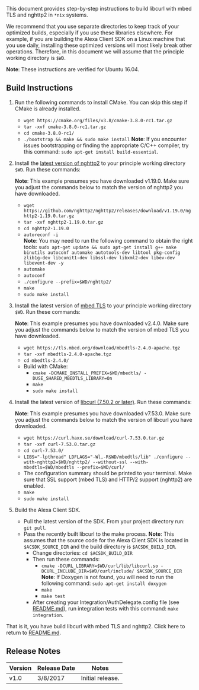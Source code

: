 This document provides step-by-step instructions to build libcurl with mbed TLS and nghttp2 in `*nix` systems.

We recommend that you use separate directories to keep track of your optimized builds, especially if you use these libraries elsewhere. For example, if you are building the Alexa Client SDK on a Linux machine that you use daily, installing these optimized versions will most likely break other operations. Therefore, in this document we will assume that the principle working directory is `$WD`.

**Note**: These instructions are verified for Ubuntu 16.04.  

## Build Instructions

1. Run the following commands to install CMake. You can skip this step if CMake is already installed.  
   * `wget https://cmake.org/files/v3.8/cmake-3.8.0-rc1.tar.gz`  
   * `tar -xvf cmake-3.8.0-rc1.tar.gz`  
   * `cd cmake-3.8.0-rc1/`  
   * `./bootstrap && make && sudo make install`
     **Note**: If you encounter issues bootstrapping or finding the appropriate C/C++ compiler, try this command: `sudo apt-get install build-essential`.  
2. Install the [latest version of nghttp2](https://github.com/nghttp2/nghttp2/releases) to your principle working directory `$WD`. Run these commands:  

   **Note**: This example presumes you have downloaded v1.19.0. Make sure you adjust the commands below to match the version of nghttp2 you have downloaded.  

   * `wget https://github.com/nghttp2/nghttp2/releases/download/v1.19.0/nghttp2-1.19.0.tar.gz`  
   * `tar -xvf nghttp2-1.19.0.tar.gz`
   * `cd nghttp2-1.19.0`  
   * `autoreconf -i`  
     **Note**: You may need to run the following command to obtain the right tools: `sudo apt-get update && sudo apt-get install g++ make binutils autoconf automake autotools-dev libtool pkg-config zlib1g-dev libcunit1-dev libssl-dev libxml2-dev libev-dev libevent-dev -y`
   * `automake`
   * `autoconf`  
   * `./configure --prefix=$WD/nghttp2/`  
   * `make`  
   * `sudo make install`  
3. Install the latest version of [mbed TLS](https://github.com/ARMmbed/mbedtls/releases) to your principle working directory `$WD`. Run these commands:  

   **Note**: This example presumes you have downloaded v2.4.0. Make sure you adjust the commands below to match the version of mbed TLS you have downloaded.   

   * `wget https://tls.mbed.org/download/mbedtls-2.4.0-apache.tgz`  
   * `tar -xvf mbedtls-2.4.0-apache.tgz`  
   * `cd mbedtls-2.4.0/`  
   * Build with CMake:
     * `cmake -DCMAKE_INSTALL_PREFIX=$WD/mbedtls/ -DUSE_SHARED_MBEDTLS_LIBRARY=On`  
     * `make`  
     * `sudo make install`  
4. Install the latest version of [libcurl (7.50.2 or later)](https://curl.haxx.se/download.html). Run these commands:      

   **Note**: This example presumes you have downloaded v7.53.0. Make sure you adjust the commands below to match the version of libcurl you have downloaded.  

   * `wget https://curl.haxx.se/download/curl-7.53.0.tar.gz`  
   * `tar -xvf curl-7.53.0.tar.gz`  
   * `cd curl-7.53.0/`  
   * `LIBS="-lpthread" LDFLAGS="-Wl,-R$WD/mbedtls/lib" ./configure --with-nghttp2=$WD/nghttp2/ --without-ssl --with-mbedtls=$WD/mbedtls --prefix=$WD/curl/`  
   * The configuration summary should be printed to your terminal. Make sure that SSL support (mbed TLS) and HTTP/2 support (nghttp2) are enabled.  
   * `make`  
   * `sudo make install`  
5. Build the Alexa Client SDK.
   * Pull the latest version of the SDK. From your project directory run: `git pull`.  
   * Pass the recently built libcurl to the make process. **Note**: This assumes that the source code for the Alexa Client SDK is located in `$ACSDK_SOURCE_DIR` and the build directory is `$ACSDK_BUILD_DIR`.  
     * Change directories: `cd $ACSDK_BUILD_DIR`  
     * Then run these commands:
       * `cmake -DCURL_LIBRARY=$WD/curl/lib/libcurl.so -DCURL_INCLUDE_DIR=$WD/curl/include/ $ACSDK_SOURCE_DIR`  
       **Note**: If Doxygen is not found, you will need to run the following command: `sudo apt-get install doxygen`  
       * `make`  
       * `make test`  
     * After creating your Integration/AuthDelegate.config file (see [README.md](https://github.com/alexa/alexa-client-sdk)), run integration tests with this command: `make integration`.

That is it, you have build libcurl with mbed TLS and nghttp2. Click here to return to [README.md](https://github.com/alexa/alexa-client-sdk).

## Release Notes   

| Version | Release Date | Notes |
|---------|--------------|-------|  
| v1.0 | 3/8/2017 | Initial release. |

